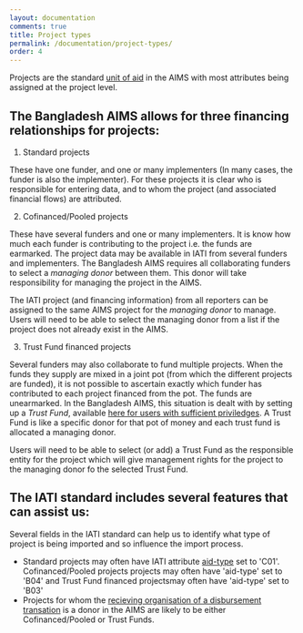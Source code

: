 ```yaml
---
layout: documentation
comments: true
title: Project types
permalink: /documentation/project-types/
order: 4
---
```


Projects are the standard [unit of aid](../units-of-aid.md) in the AIMS with most attributes being assigned at the project level.

## The Bangladesh AIMS allows for three financing relationships for projects:

1. Standard projects

These have one funder, and one or many implementers (In many cases, the funder is also the implementer). For these projects it is clear who is responsible for entering data, and to whom the project (and associated financial flows) are attributed.

2. Cofinanced/Pooled projects

These have several funders and one or many implementers. It is know how much each funder is contributing to the project i.e. the funds are earmarked. The project data may be available in IATI from several funders and implementers. The Bangladesh AIMS requires all collaborating funders to select a *managing donor* between them. This donor will take responsibility for managing the project in the AIMS. 

The IATI project (and financing information) from all reporters can be assigned to the same AIMS project for the *managing donor* to manage. Users will need to be able to select the managing donor from a list if the project does not already exist in the AIMS.

3. Trust Fund financed projects

Several funders may also collaborate to fund multiple projects. When the funds they supply are mixed in a joint pot (from which the different projects are funded), it is not possible to ascertain exactly which funder has contributed to each project financed from the pot. The funds are unearmarked. In the Bangladesh AIMS, this situation is dealt with by setting up a *Trust Fund*, available [here for users with sufficient priviledges](http://aims.erd.gov.bd/AIMS/TrustFund/Index). A Trust Fund is like a specific donor for that pot of money and each trust fund is allocated a managing donor.

Users will need to be able to select (or add) a Trust Fund as the responsible entity for the project which will give management rights for the project to the managing donor fo the selected Trust Fund.

## The IATI standard includes several features that can assist us:

Several fields in the IATI standard can help us to identify what type of project is being imported and so influence the import process.

+ Standard projects may often have IATI attribute [aid-type](http://iatistandard.org/201/codelists/AidType/) set to 'C01'. Cofinanced/Pooled projects projects may often have 'aid-type' set to 'B04' and Trust Fund financed projectsmay often have 'aid-type' set to 'B03'
+ Projects for whom the [recieving organisation of a disbursement transation](http://iatistandard.org/201/activity-standard/iati-activities/iati-activity/transaction/receiver-org/) is a donor in the AIMS are likely to be either Cofinanced/Pooled or Trust Funds.
